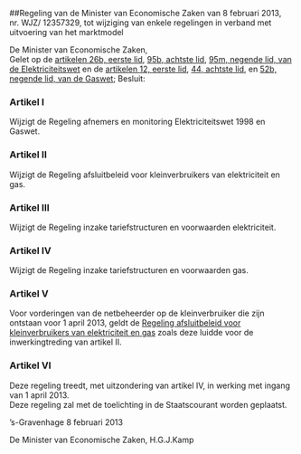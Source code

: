 <meta http-equiv='Content-Type' content='text/html; charset=utf-8' />

##Regeling van de Minister van Economische Zaken van 8 februari 2013, nr. WJZ/ 12357329, tot wijziging van enkele regelingen in verband met uitvoering van het marktmodel

De Minister van Economische Zaken,  
Gelet op de [artikelen 26b, eerste lid](../../../../../../../../../../wet/elektriciteitswet/1998/BWBR0009755/README.md), [95b, achtste lid](../../../../../../../../../../wet/elektriciteitswet/1998/BWBR0009755/README.md), [95m, negende lid, van de Elektriciteitswet](../../../../../../../../../../wet/elektriciteitswet/1998/BWBR0009755/README.md) en de [artikelen 12, eerste lid](../../../../../../../../../../wet/gaswet/BWBR0011440/README.md), [44, achtste lid](../../../../../../../../../../wet/gaswet/BWBR0011440/README.md), en [52b, negende lid, van de Gaswet](../../../../../../../../../../wet/gaswet/BWBR0011440/README.md);
Besluit:    

### Artikel  I  

Wijzigt de Regeling afnemers en monitoring Elektriciteitswet 1998 en Gaswet.   

### Artikel  II  

Wijzigt de Regeling afsluitbeleid voor kleinverbruikers van elektriciteit en gas.   

### Artikel  III  

Wijzigt de Regeling inzake tariefstructuren en voorwaarden elektriciteit.   

### Artikel  IV  

Wijzigt de Regeling inzake tariefstructuren en voorwaarden gas.   

### Artikel  V  

Voor vorderingen van de netbeheerder op de kleinverbruiker die zijn ontstaan voor 1 april 2013, geldt de [Regeling afsluitbeleid voor kleinverbruikers van elektriciteit en gas](../../../../../../../../../../ministeriele-regeling/regeling/afsluitbeleid/voor/kleinverbruikers/van/elektriciteit/en/gas/BWBR0030164/README.md) zoals deze luidde voor de inwerkingtreding van artikel II.  

### Artikel  VI  

Deze regeling treedt, met uitzondering van artikel IV, in werking met ingang van 1 april 2013.  
Deze regeling zal met de toelichting in de Staatscourant worden geplaatst.   

’s-Gravenhage 
8 februari 2013   

De 
Minister van Economische Zaken,
H.G.J.Kamp   

